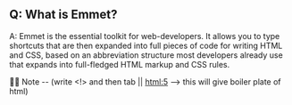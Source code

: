 ## Q: What is Emmet?

A: Emmet is the essential toolkit for web-developers. It allows you to type shortcuts that are then expanded into full pieces of code for writing HTML and CSS, based on an abbreviation structure most developers already use that expands into full-fledged HTML markup and CSS rules.

🚀🚀 Note -- (write <!> and then tab || <html:5> --> this will give boiler plate of html)
